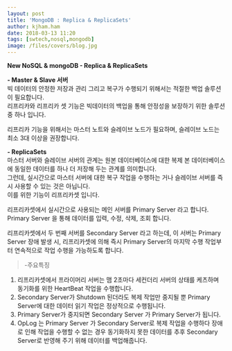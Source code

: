 ```yaml
---
layout: post
title: 'MongoDB : Replica & ReplicaSets'
author: kjham.ham
date: 2018-03-13 11:20
tags: [swtech,nosql,mongodb]
image: /files/covers/blog.jpg
---
```


**New NoSQL & mongoDB - Replica & ReplicaSets**

**- Master & Slave 서버**  
빅 데이터의 안정한 저장과 관리 그리고 복구가 수행되기 위해서는 적절한 백업 솔루션이 필요합니다.  
리프리카와 리프리카 셋 기능은 빅데이터의 백업을 통해 안정성을 보장하기 위한 솔루션 중 하나 입니다.

리프리카 기능을 위해서는 마스터 노트와 슬레이브 노드가 필요하며, 슬레이브 노드는 최소 3대 이상을 권장합니다.

**- ReplicaSets**  
마스터 서버와 슬레이브 서버의 관계는 원본 데이터베이스에 대한 복제 본 데이터베이스에 동일한 데이터를 하나 더 저장해 두는 관계를 의미합니다.  
그런데, 실시간으로 마스터 서버에 대한 복구 작업을 수행하는 거나 슬레이브 서버를 즉시 사용할 수 있는 것은 아닙니다.  
이를 위한 기능이 리프리카셋 입니다.

리프리카셋에서 실시간으로 사용되는 메인 서버를 Primary Server 라고 합니다.  
Primary Server 을 통해 데이터를 입력, 수정, 삭제, 조회 합니다.

리프리카셋에서 두 번째 서버를 Secondary Server 라고 하는데, 이 서버는 Primary Server 장애 발생 시, 리프리카셋에 의해 즉시 Primary Server의 마지막 수행 작업부터 연속적으로 작업 수행을 가능하도록 합니다.

>-주요특징  
1) 리프리카셋에서 프라이머리 서버는 맴 2초마다 세컨더리 서버의 상태를 케츠하며 동기화를 위한 HeartBeat 작업을 수행합니다.  
2) Secondary Server가 Shutdown 된더라도 복제 작업만 중지될 뿐 Primary Server에 대한 데이터 읽기 작업은 정상적으로 수행됩니다.  
3) Primary Server가 중지되면 Secondary Server 가 Primary Server가 됩니다.  
4) OpLog 는 Primary Server 가 Secondary Server로 복제 작업을 수행하다 장애로 인해 작업을 수행할 수 없는 경우 동기화하지 못한 데이터를 추후 Secondary Server로 반영해 주기 위해 데이터를 백업해줍니다.